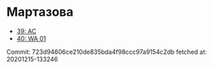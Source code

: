 # Мартазова
- [39: AC](39.md)
- [40: WA 01](40.md)

Commit: 723d94606ce210de835bda4f98ccc97a9154c2db
 fetched at: 20201215-133246
